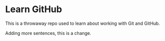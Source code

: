 # Learn GitHub

This is a throwaway repo used to learn about working with Git and GitHub.

Adding more sentences, this is a change.
